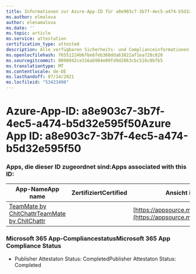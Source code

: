 ```yaml
---
title: Informationen zur Azure-App-ID für a8e903c7-3b7f-4ec5-a474-b5d32e595f50
ms.author: elmalova
author: elenamalova
ms.date: ''
ms.topic: article
ms.service: attestation
certification_type: attested
description: Alle verfügbaren Sicherheits- und Complianceinformationen für a8e903c7-3b7f-4ec5-a474-b5d32e595f50.
ms.openlocfilehash: f6551224b6fbe6feb360dda63822af1ea728c828
ms.sourcegitcommit: 0098942ce316ab984e09fd9d2063cbc516c8bfb5
ms.translationtype: MT
ms.contentlocale: de-DE
ms.lasthandoff: 07/14/2021
ms.locfileid: "53423498"
---
```

# <a name="azure-app-id-a8e903c7-3b7f-4ec5-a474-b5d32e595f50"></a><span data-ttu-id="0528b-103">Azure-App-ID: a8e903c7-3b7f-4ec5-a474-b5d32e595f50</span><span class="sxs-lookup"><span data-stu-id="0528b-103">Azure App ID: a8e903c7-3b7f-4ec5-a474-b5d32e595f50</span></span>


### <a name="apps-associated-with-this-id"></a><span data-ttu-id="0528b-104">Apps, die dieser ID zugeordnet sind:</span><span class="sxs-lookup"><span data-stu-id="0528b-104">Apps associated with this ID:</span></span>
| <span data-ttu-id="0528b-105">**App-Name**</span><span class="sxs-lookup"><span data-stu-id="0528b-105">**App name**</span></span> | <span data-ttu-id="0528b-106">**Zertifiziert**</span><span class="sxs-lookup"><span data-stu-id="0528b-106">**Certified**</span></span> | <span data-ttu-id="0528b-107">**Ansicht in AppSource**</span><span class="sxs-lookup"><span data-stu-id="0528b-107">**View in AppSource**</span></span> |
|-|-|-|
| [<span data-ttu-id="0528b-108">TeamMate by ChitChattr</span><span class="sxs-lookup"><span data-stu-id="0528b-108">TeamMate by ChitChattr</span></span>](https://docs.microsoft.com/en-us/microsoft-365-app-certification/forward/WA200002530) |  | [https://appsource.microsoft.com/product/office/WA200002530](https://appsource.microsoft.com/product/office/WA200002530) |

### <a name="microsoft-365-app-compliance-status"></a><span data-ttu-id="0528b-109">Microsoft 365 App-Compliancestatus</span><span class="sxs-lookup"><span data-stu-id="0528b-109">Microsoft 365 App Compliance Status</span></span>
- <span data-ttu-id="0528b-110">Publisher Attestaton Status: Completed</span><span class="sxs-lookup"><span data-stu-id="0528b-110">Publisher Attestaton Status: Completed</span></span>
